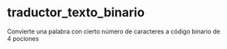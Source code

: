 # traductor_texto_binario
Convierte una palabra con cierto número de caracteres a código binario de 4 pociones 
